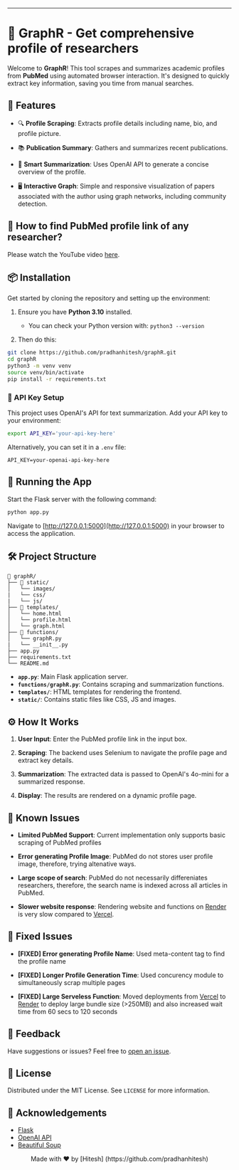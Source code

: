 
---

# 🧠 GraphR - Get comprehensive profile of researchers

Welcome to **GraphR**! This tool scrapes and summarizes academic profiles from **PubMed** using automated browser interaction. It's designed to quickly extract key information, saving you time from manual searches.

## 🚀 Features

- 🔍 **Profile Scraping**: Extracts profile details including name, bio, and profile picture.

- 📚 **Publication Summary**: Gathers and summarizes recent publications.

- 📝 **Smart Summarization**: Uses OpenAI API to generate a concise overview of the profile.

- 🖥️ **Interactive Graph**: Simple and responsive visualization of papers associated with the author using graph networks, including community detection.


## 🎥 How to find PubMed profile link of any researcher?

Please watch the YouTube video <a href="https://www.youtube.com/watch?v=waPMcZsQJBs">here</a>.

## 📦 Installation

Get started by cloning the repository and setting up the environment:

1. Ensure you have **Python 3.10** installed.
   - You can check your Python version with: `python3 --version`

2. Then do this:
```bash
git clone https://github.com/pradhanhitesh/graphR.git
cd graphR
python3 -m venv venv
source venv/bin/activate
pip install -r requirements.txt
```

### 🔑 API Key Setup

This project uses OpenAI's API for text summarization. Add your API key to your environment:

```bash
export API_KEY='your-api-key-here'
```

Alternatively, you can set it in a `.env` file:

```
API_KEY=your-openai-api-key-here
```

## 🚀 Running the App

Start the Flask server with the following command:

```bash
python app.py
```

Navigate to [http://127.0.0.1:5000](http://127.0.0.1:5000) in your browser to access the application.

## 🛠️ Project Structure

```
📁 graphR/
├── 📂 static/
│   └── images/
|   └── css/
|   └── js/
├── 📂 templates/
│   └── home.html
│   └── profile.html
│   └── graph.html
├── 📂 functions/
│   └── graphR.py
|   └── __init__.py
├── app.py
├── requirements.txt
└── README.md
```

- **`app.py`**: Main Flask application server.
- **`functions/graphR.py`**: Contains scraping and summarization functions.
- **`templates/`**: HTML templates for rendering the frontend.
- **`static/`**: Contains static files like CSS, JS and images.

## ⚙️ How It Works

1. **User Input**: Enter the PubMed profile link in the input box.

2. **Scraping**: The backend uses Selenium to navigate the profile page and extract key details.

3. **Summarization**: The extracted data is passed to OpenAI's 4o-mini for a summarized response.

4. **Display**: The results are rendered on a dynamic profile page.

## 🐛 Known Issues
 
- **Limited PubMed Support**: Current implementation only supports basic scraping of PubMed profiles

- **Error generating Profile Image**: PubMed do not stores user profile image, therefore, trying altenative ways.

- **Large scope of search**: PubMed do not necessarily differeniates researchers, therefore, the search name is indexed across all articles in PubMed.

- **Slower website response**: Rendering website and functions on [Render](https://render.com/) is very slow compared to [Vercel](https://vercel.com/). 

## 🔨 Fixed Issues
 
- **[FIXED] Error generating Profile Name**: Used meta-content tag to find the profile name

- **[FIXED] Longer Profile Generation Time**: Used concurency module to simultaneously scrap multiple pages

- **[FIXED] Large Serveless Function**: Moved deployments from [Vercel](https://vercel.com/) to [Render](https://render.com/) to deploy large bundle size (>250MB) and also increased wait time from 60 secs to 120 seconds

## 📣 Feedback

Have suggestions or issues? Feel free to [open an issue](https://github.com/pradhanhitesh/graphR/issues).


## 📜 License

Distributed under the MIT License. See `LICENSE` for more information.

## 🌟 Acknowledgements

- [Flask](https://flask.palletsprojects.com/)
- [OpenAI API](https://openai.com/)
- [Beautiful Soup](https://www.crummy.com/software/BeautifulSoup/)

<p align="center">
  Made with ❤️ by [Hitesh] (https://github.com/pradhanhitesh)
</p>
